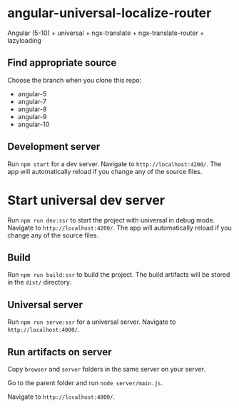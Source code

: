 # angular-universal-localize-router

Angular (5-10) + universal + ngx-translate + ngx-translate-router + lazyloading

## Find appropriate source

Choose the branch when you clone this repo:
* angular-5
* angular-7
* angular-8
* angular-9
* angular-10

## Development server

Run `npm start` for a dev server. Navigate to `http://localhost:4200/`. The app will automatically reload if you change any of the source files.

# Start universal dev server

Run `npm run dev:ssr` to start the project with universal in debug mode. Navigate to `http://localhost:4200/`. The app will automatically reload if you change any of the source files.

## Build

Run `npm run build:ssr` to build the project. The build artifacts will be stored in the `dist/` directory.

## Universal server

Run `npm run serve:ssr` for a universal server. Navigate to `http://localhost:4000/`.

## Run artifacts on server

Copy `browser` and `server` folders in the same server on your server.

Go to the parent folder and run `node server/main.js`.

Navigate to `http://localhost:4000/`.
